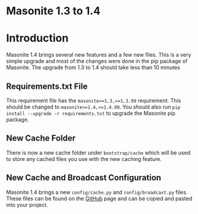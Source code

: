 # Masonite 1.3 to 1.4

# Introduction

Masonite 1.4 brings several new features and a few new files. This is a very simple upgrade and most of the changes were done in the pip package of Masonite. The upgrade from 1.3 to 1.4 should take less than 10 minutes

## Requirements.txt File

This requirement file has the `masonite>=1.3,<=1.3.99` requirement. This should be changed to `masonite>=1.4,<=1.4.99`. You should also run `pip install --upgrade -r requirements.txt` to upgrade the Masonite pip package.

## New Cache Folder

There is now a new cache folder under `bootstrap/cache` which will be used to store any cached files you use with the new caching feature.

## New Cache and Broadcast Configuration

Masonite 1.4 brings a new `config/cache.py` and `config/broadcast.py` files. These files can be found on the [GitHub](https://github.com/MasoniteFramework/masonite) page and can be copied and pasted into your project.